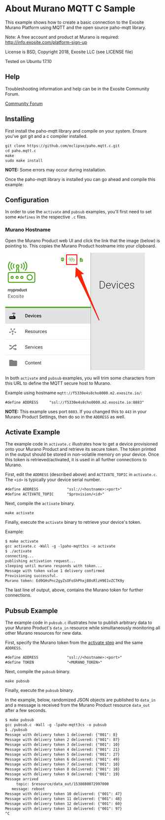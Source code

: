 # About Murano MQTT C Sample

This example shows how to create a basic connection to the Exosite Murano Platform using MQTT and the open source paho-mqtt library.

Note: A free account and product at Murano is required: http://info.exosite.com/platform-sign-up

License is BSD, Copyright 2018, Exosite LLC (see LICENSE file)

Tested on Ubuntu 17.10

## Help
Troubleshooting information and help can be in the Exosite Community Forum.

[Community Forum](https://community.exosite.com/)



## Installing

First install the paho-mqtt library and compile on your system. Ensure you've got git and a c compiler installed.

```
git clone https://github.com/eclipse/paho.mqtt.c.git
cd paho.mqtt.c
make
sudo make install
```

**NOTE:** Some errors may occur during installation.

Once the paho-mqtt library is installed you can go ahead and compile this example:

## Configuration

In order to use the `activate` and `pubsub` examples, you'll first need to set some `#defines` in the respective `.c` files.

### Murano Hostname

Open the Murano Product web UI and click the link that the image (below) is pointing to. This copies the Murano Product hostname into your clipboard.

![Finding the Murano hostname](find-product-hostname.png)

In both `activate` and `pubsub` examples, you will trim some characters from this URL to define the MQTT secure host to Murano.

Example using hostname `mqtt://f5330e4s8cho0000.m2.exosite.io/`:

```
#define ADDRESS     "ssl://f5330e4s8cho0000.m2.exosite.io:8883"
```

**NOTE:** This example uses port `8883`. If you changed this to `443` in your Murano Product Settings, then do so in the `ADDRESS` as well.

## Activate Example

The example code in `activate.c` illustrates how to get a device provisioned onto your Murano Product and retrieve its secure token. The token printed in the output should be stored in non-volatile memory on your device. Once this token is retrieved/activated, it is used in all further connections to Murano.

First, edit the `ADDRESS` (described above) and `ACTIVATE_TOPIC` in `activate.c`. The `<id>` is typically your device serial number.

```
#define ADDRESS             "ssl://<hostname>:<port>"
#define ACTIVATE_TOPIC      "$provision/<id>"
```

Next, compile the `activate` binary.

```
make activate
```

Finally, execute the `activate` binary to retrieve your device's token.

Example:

```
$ make activate
gcc activate.c -Wall -g -lpaho-mqtt3cs -o activate
$ ./activate
connecting...
publishing activation request...
sleeping until murano responds with token...
Message with token value 1 delivery confirmed
Provisioning successful.
Murano token: Ed9GHsPnc2gyZsOFoShPhxj80sRlzH9E1vZCTK9y
```

The last line of output, above, contains the Murano token for further connections.

## Pubsub Example

The example code in `pubsub.c` illustrates how to publish arbitrary data to your Murano Product's `data_in` resource while simultaneously monitoring all other Murano resources for new data.

First, specify the Murano token from the [activate step](#activate-example) and the same `ADDRESS`.

```
#define ADDRESS             "ssl://<hostname>:<port>"
#define TOKEN               "<MURANO_TOKEN>"
```

Next, compile the `pubsub` binary.

```
make pubsub
```

Finally, execute the `pubsub` binary.

In the example, below, randomized JSON objects are published to `data_in` and a message is received from the Murano Product resource `data_out` after a few seconds.

```
$ make pubsub
gcc pubsub.c -Wall -g -lpaho-mqtt3cs -o pubsub
$ ./pubsub
Message with delivery token 1 delivered: {"001": 8}
Message with delivery token 2 delivered: {"001": 87}
Message with delivery token 3 delivered: {"001": 10}
Message with delivery token 4 delivered: {"001": 21}
Message with delivery token 5 delivered: {"001": 27}
Message with delivery token 6 delivered: {"001": 49}
Message with delivery token 7 delivered: {"001": 10}
Message with delivery token 8 delivered: {"001": 10}
Message with delivery token 9 delivered: {"001": 19}
Message arrived
     topic: $resource/data_out/1538080072997000
   message: reboot
Message with delivery token 10 delivered: {"001": 47}
Message with delivery token 11 delivered: {"001": 48}
Message with delivery token 12 delivered: {"001": 60}
Message with delivery token 13 delivered: {"001": 97}
^C
```

